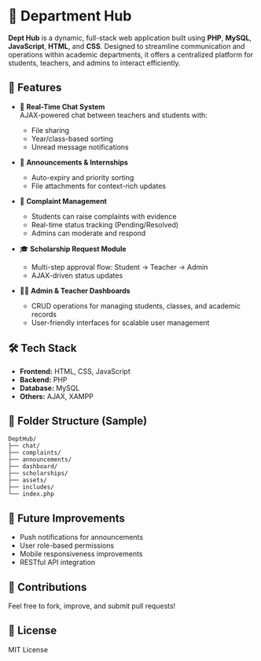 
# 🏫 Department Hub

**Dept Hub** is a dynamic, full-stack web application built using **PHP**, **MySQL**, **JavaScript**, **HTML**, and **CSS**. Designed to streamline communication and operations within academic departments, it offers a centralized platform for students, teachers, and admins to interact efficiently.

## 🚀 Features

- 🔁 **Real-Time Chat System**  
  AJAX-powered chat between teachers and students with:
  - File sharing
  - Year/class-based sorting
  - Unread message notifications

- 📢 **Announcements & Internships**  
  - Auto-expiry and priority sorting
  - File attachments for context-rich updates

- 📝 **Complaint Management**  
  - Students can raise complaints with evidence
  - Real-time status tracking (Pending/Resolved)
  - Admins can moderate and respond

- 🎓 **Scholarship Request Module**  
  - Multi-step approval flow: Student → Teacher → Admin
  - AJAX-driven status updates

- 🧑‍💼 **Admin & Teacher Dashboards**  
  - CRUD operations for managing students, classes, and academic records
  - User-friendly interfaces for scalable user management

## 🛠 Tech Stack

- **Frontend:** HTML, CSS, JavaScript
- **Backend:** PHP
- **Database:** MySQL
- **Others:** AJAX, XAMPP

## 📂 Folder Structure (Sample)
```
DeptHub/
├── chat/
├── complaints/
├── announcements/
├── dashboard/
├── scholarships/
├── assets/
├── includes/
└── index.php
```



## 📌 Future Improvements
- Push notifications for announcements
- User role-based permissions
- Mobile responsiveness improvements
- RESTful API integration

## 🤝 Contributions
Feel free to fork, improve, and submit pull requests!

## 📄 License
MIT License
